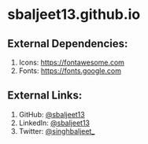 # sbaljeet13.github.io

## External Dependencies:
1. Icons: https://fontawesome.com
2. Fonts: https://fonts.google.com

## External Links:
1. GitHub: [@sbaljeet13](https://github.com/sbaljeet13)
2. LinkedIn: [@sbaljeet13](https://www.linkedin.com/in/sbaljeet13/)
3. Twitter: [@singhbaljeet_](https://twitter.com/singhbaljeet_)
